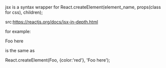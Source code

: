 jsx is a syntax wrapper for React.createElement(element_name, props(class for css), children);


src:https://reactjs.org/docs/jsx-in-depth.html


for example:

<Foo color="red">
  Foo here
</Foo>

is the same as

React.createElement(Foo, {color:'red'}, 'Foo here');


